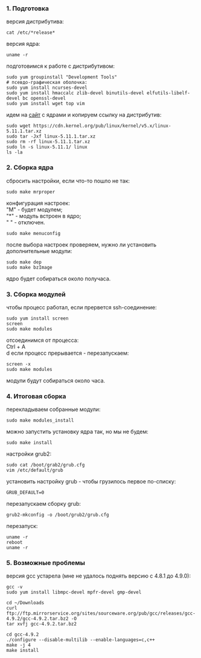 ### 1. Подготовка
версия дистрибутива:  
```
cat /etc/*release*
```
версия ядра:
```
uname -r
```
подготовимся к работе с дистрибутивом:
```
sudo yum groupinstall "Development Tools"
# псевдо-графическая оболочка:
sudo yum install ncurses-devel
sudo yum install hmaccalc zlib-devel binutils-devel elfutils-libelf-devel bc openssl-devel
sudo yum install wget top vim
```
идем на [сайт](https://www.kernel.org) с ядрами и копируем ссылку на дистрибутив:
```
sudo wget https://cdn.kernel.org/pub/linux/kernel/v5.x/linux-5.11.1.tar.xz
sudo tar -Jxf linux-5.11.1.tar.xz
sudo rm -rf linux-5.11.1.tar.xz
sudo ln -s linux-5.11.1/ linux
ls -la
```
 
### 2. Сборка ядра
сбросить настройки, если что-то пошло не так:
```
sudo make mrproper
```
конфигурация настроек:  
"M" - будет модулем;  
"*" - модуль встроен в ядро;  
" " - отключен.  
```
sudo make menuconfig
```
после выбора настроек проверяем, нужно ли установить дополнительные модули:
```
sudo make dep
sudo make bzImage
```
ядро будет собираться около получаса.

### 3. Сборка модулей
чтобы процесс работал, если прервется ssh-соединение:
```
sudo yum install screen
screen
sudo make modules 
```
отсоединимся от процесса:  
Ctrl + A  
d
если процесс прерывается - перезапускаем:
```
screen -x
sudo make modules 
```
модули будут собираться около часа.
### 4. Итоговая сборка
перекладываем собранные модули:
```
sudo make modules_install
```
можно запустить установку ядра так, но мы не будем:
```
sudo make install
```
настройки grub2:
```
sudo cat /boot/grab2/grub.cfg
vim /etc/default/grub
```
установить настройку grub - чтобы грузилось первое по-списку:
```
GRUB_DEFAULT=0
```
перезапускаем сборку grub:
```
grub2-mkconfig -o /boot/grub2/grub.cfg
```
перезапуск:
```
uname -r
reboot
uname -r
```
### 5. Возможные проблемы
версия gcc устарела (мне не удалось поднять версию с 4.8.1 до 4.9.0):
```
gcc -v
sudo yum install libmpc-devel mpfr-devel gmp-devel

cd ~/Downloads
curl ftp://ftp.mirrorservice.org/sites/sourceware.org/pub/gcc/releases/gcc-4.9.2/gcc-4.9.2.tar.bz2 -O
tar xvfj gcc-4.9.2.tar.bz2

cd gcc-4.9.2
./configure --disable-multilib --enable-languages=c,c++
make -j 4
make install
```
